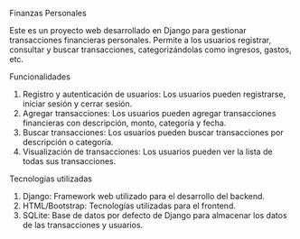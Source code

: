 Finanzas Personales

Este es un proyecto web desarrollado en Django para gestionar transacciones financieras personales. Permite a los usuarios registrar, consultar y buscar transacciones, categorizándolas como ingresos, gastos, etc.

Funcionalidades
1. Registro y autenticación de usuarios: Los usuarios pueden registrarse, iniciar sesión y cerrar sesión.
2. Agregar transacciones: Los usuarios pueden agregar transacciones financieras con descripción, monto, categoría y fecha.
3. Buscar transacciones: Los usuarios pueden buscar transacciones por descripción o categoría.
4. Visualización de transacciones: Los usuarios pueden ver la lista de todas sus transacciones.

Tecnologías utilizadas
1. Django: Framework web utilizado para el desarrollo del backend.
2. HTML/Bootstrap: Tecnologías utilizadas para el frontend.
3. SQLite: Base de datos por defecto de Django para almacenar los datos de las transacciones y usuarios.
